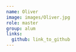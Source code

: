 ```yaml
---
name: Oliver 
image: images/Oliver.jpg 
role: master
group: alum
links:
  github: link_to_github 
---
```

